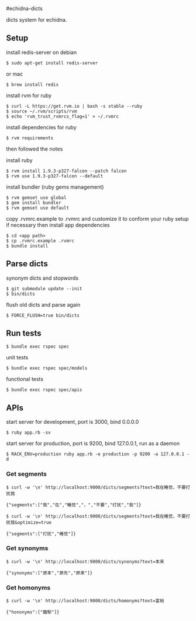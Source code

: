 #echidna-dicts

dicts system for echidna.

## Setup

install redis-server on debian

```
$ sudo apt-get install redis-server
```

or mac

```
$ brew install redis
```

install rvm for ruby

```
$ curl -L https://get.rvm.io | bash -s stable --ruby
$ source ~/.rvm/scripts/rvm
$ echo 'rvm_trust_rvmrcs_flag=1' > ~/.rvmrc
```

install dependencies for ruby

```
$ rvm requirements
```

then followed the notes

install ruby

```
$ rvm install 1.9.3-p327-falcon --patch falcon
$ rvm use 1.9.3-p327-falcon --default
```

install bundler (ruby gems management)

```
$ rvm gemset use global
$ gem install bundler
$ rvm gemset use default
```

copy .rvmrc.example to .rvmrc and customize it to conform your ruby setup if necessary
then install app dependencies

```
$ cd <app path>
$ cp .rvmrc.example .rvmrc
$ bundle install
```

## Parse dicts

synonym dicts and stopwords

```
$ git submodule update --init
$ bin/dicts
```
flush old dicts and parse again

```
$ FORCE_FLUSH=true bin/dicts
```

## Run tests

```
$ bundle exec rspec spec
```

unit tests

```
$ bundle exec rspec spec/models
```

functional tests

```
$ bundle exec rspec spec/apis
```

## APIs

start server for development, port is 3000, bind 0.0.0.0

```
$ ruby app.rb -sv
```

start server for production, port is 9200, bind 127.0.0.1, run as a daemon

```
$ RACK_ENV=production ruby app.rb -e production -p 9200 -a 127.0.0.1 -d
```

### Get segments

```
$ curl -w '\n' http://localhost:9000/dicts/segments?text=我在睡觉，不要打扰我

{"segments":["我","在","睡觉","，","不要","打扰","我"]}
```

```
$ curl -w '\n' http://localhost:9000/dicts/segments?text=我在睡觉，不要打扰我&optimize=true

{"segments":["打扰","睡觉"]}
```

### Get synonyms

```
$ curl -w '\n' http://localhost:9000/dicts/synonyms?text=本来

{"synonyms":["原本","原先","原来"]}
```

### Get homonyms

```
$ curl -w '\n' http://localhost:9000/dicts/homonyms?text=富裕

{"hononyms":["馥郁"]}
```
